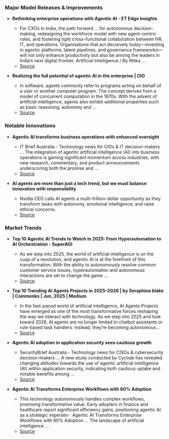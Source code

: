 ### Major Model Releases & Improvements

- **Rethinking enterprise operations with Agentic AI - ET Edge Insights**
  - For CXOs in India, the path forward ... for autonomous decision-making, redesigning the workforce model with new agent-centric roles, and fostering tight cross-functional collaboration between HR, IT, and operations. Organisations that act decisively today—investing in agentic platforms, talent pipelines, and governance frameworks—will not only enhance productivity but also be among the leaders in India’s next digital frontier. Artificial Intelligence / By Ritika ...
  - [Source](https://etedge-insights.com/technology/artificial-intelligence/rethinking-enterprise-operations-with-agentic-ai/)

- **Realizing the full potential of agentic AI in the enterprise | CIO**
  - In software, agents commonly refer to programs acting on behalf of a user or another computer program. The concept derives from a model of concurrent computation in the 1970s. With the advent of artificial intelligence, agents also exhibit additional properties such as basic reasoning, autonomy and ...
  - [Source](https://www.cio.com/article/3989217/beyond-automation-realizing-the-full-potential-of-agentic-ai-in-the-enterprise.html)

### Notable Innovations

- **Agentic AI transforms business operations with enhanced oversight**
  - IT Brief Australia - Technology news for CIOs & IT decision-makers ... The integration of agentic artificial intelligence (AI) into business operations is gaining significant momentum across industries, with new research, commentary, and product announcements underscoring both the promise and ...
  - [Source](https://itbrief.com.au/story/agentic-ai-transforms-business-operations-with-enhanced-oversight)

- **AI agents are more than just a tech trend, but we must balance innovation with responsibility**
  - Nvidia CEO calls AI agents a multi-trillion-dollar opportunity as they transform tasks with autonomy, emotional intelligence, and raise ethical concerns.
  - [Source](https://channellife.com.au/story/ai-agents-are-more-than-just-a-tech-trend-but-we-must-balance-innovation-with-responsibility)

### Market Trends

- **Top 10 Agentic AI Trends to Watch in 2025: From Hyperautomation to AI Orchestration - SuperAGI**
  - As we step into 2025, the world of artificial intelligence is on the cusp of a revolution, and agentic AI is at the forefront of this transformation. With the ability to autonomously resolve common customer service issues, hyperautomation and autonomous interactions are set to change the game ...
  - [Source](https://superagi.com/top-10-agentic-ai-trends-to-watch-in-2025-from-hyperautomation-to-ai-orchestration)

- **Top 10 Trending AI Agents Projects in 2025–2026 | by Seraphina blake | Coinmonks | Jun, 2025 | Medium**
  - In the fast-paced world of artificial intelligence, AI Agents Projects have emerged as one of the most transformative forces reshaping the way we interact with technology. As we step into 2025 and look toward 2026, AI agents are no longer limited to chatbot assistants or rule-based task handlers. Instead, they’re becoming autonomous...
  - [Source](https://medium.com/coinmonks/top-10-trending-ai-agents-projects-in-2025-2026-bea8c705f4a6)

- **Agentic AI adoption in application security sees cautious growth**
  - SecurityBrief Australia - Technology news for CISOs & cybersecurity decision-makers ... A new study conducted by Cycode has revealed changing attitudes towards the use of agentic artificial intelligence (AI) within application security, indicating both cautious uptake and notable benefits among ...
  - [Source](https://securitybrief.com.au/story/agentic-ai-adoption-in-application-security-sees-cautious-growth)

- **Agentic AI Transforms Enterprise Workflows with 60% Adoption**
  - This technology autonomously handles complex workflows, promising transformative value. Early adopters in finance and healthcare report significant efficiency gains, positioning agentic AI as a strategic imperativ · Agentic AI Transforms Enterprise Workflows with 60% Adoption ... The landscape of artificial intelligence ...
  - [Source](https://www.webpronews.com/agentic-ai-transforms-enterprise-workflows-with-60-adoption/)